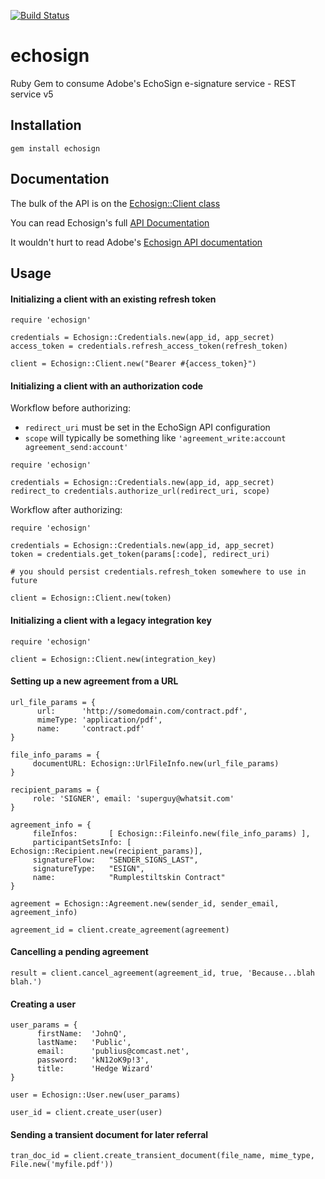 [![Build Status](https://travis-ci.org/joelbarker2011/echosign.svg?branch=master)](https://travis-ci.org/joelbarker2011/echosign)

echosign
===========

Ruby Gem to consume Adobe's EchoSign e-signature service - REST service v5

## Installation

```
gem install echosign
```

## Documentation

The bulk of the API is on the [Echosign::Client class](http://rdoc.info/github/joelbarker2011/echosign/frames/Echosign/Client)

You can read Echosign's full [API Documentation](http://rdoc.info/github/joelbarker2011/echosign/frames)

It wouldn't hurt to read Adobe's [Echosign API documentation](https://secure.echosign.com/public/docs/restapi/v5)

## Usage

#### Initializing a client with an existing refresh token

```
require 'echosign'

credentials = Echosign::Credentials.new(app_id, app_secret)
access_token = credentials.refresh_access_token(refresh_token)

client = Echosign::Client.new("Bearer #{access_token}")
```

#### Initializing a client with an authorization code

Workflow before authorizing:
- `redirect_uri` must be set in the EchoSign API configuration
- `scope` will typically be something like `'agreement_write:account agreement_send:account'`

```
require 'echosign'

credentials = Echosign::Credentials.new(app_id, app_secret)
redirect_to credentials.authorize_url(redirect_uri, scope)
```

Workflow after authorizing:
```
require 'echosign'

credentials = Echosign::Credentials.new(app_id, app_secret)
token = credentials.get_token(params[:code], redirect_uri)

# you should persist credentials.refresh_token somewhere to use in future

client = Echosign::Client.new(token)
```

#### Initializing a client with a legacy integration key

```
require 'echosign'

client = Echosign::Client.new(integration_key)
```

#### Setting up a new agreement from a URL 

```
url_file_params = {
      url:      'http://somedomain.com/contract.pdf',
      mimeType: 'application/pdf',
      name:     'contract.pdf'
}

file_info_params = {
     documentURL: Echosign::UrlFileInfo.new(url_file_params) 
}

recipient_params = {
     role: 'SIGNER', email: 'superguy@whatsit.com'
}

agreement_info = {
     fileInfos:       [ Echosign::Fileinfo.new(file_info_params) ],
     participantSetsInfo: [ Echosign::Recipient.new(recipient_params)],
     signatureFlow:   "SENDER_SIGNS_LAST",
     signatureType:   "ESIGN",
     name:            "Rumplestiltskin Contract"
}

agreement = Echosign::Agreement.new(sender_id, sender_email, agreement_info) 

agreement_id = client.create_agreement(agreement)
```

#### Cancelling a pending agreement
```
result = client.cancel_agreement(agreement_id, true, 'Because...blah blah.')
```

#### Creating a user
```
user_params = {
      firstName:  'JohnQ',
      lastName:   'Public',
      email:      'publius@comcast.net',
      password:   'kN12oK9p!3',
      title:      'Hedge Wizard'
}

user = Echosign::User.new(user_params)

user_id = client.create_user(user)
```

#### Sending a transient document for later referral
```
tran_doc_id = client.create_transient_document(file_name, mime_type, File.new('myfile.pdf'))
```

